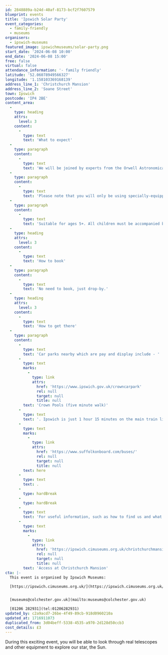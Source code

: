 ```yaml
---
id: 2848889a-b24d-40af-8173-bcf2f7607579
blueprint: events
title: 'Ipswich Solar Party'
event_categories:
  - family-friendly
  - museums
organisers:
  - ipswich-museums
featured_image: ipswichmuseums/solar-party.png
start_date: '2024-06-08 10:00'
end_date: '2024-06-08 15:00'
free: false
virtual: false
attendance_information: '- family friendly'
latitude: '52.06078949566327'
longitude: '1.158103369168139'
address_line_1: 'Christchurch Mansion'
address_line_2: 'Soane Street'
town: Ipswich
postcode: 'IP4 2BE'
content_area:
  -
    type: heading
    attrs:
      level: 3
    content:
      -
        type: text
        text: 'What to expect'
  -
    type: paragraph
    content:
      -
        type: text
        text: 'We will be joined by experts from the Orwell Astronomical Society who will astound you with their knowledge and equipment!'
  -
    type: paragraph
    content:
      -
        type: text
        text: 'Please note that you will only be using specially-equipped telescopes to safely look at the Sun.'
  -
    type: paragraph
    content:
      -
        type: text
        text: 'Suitable for ages 5+. All children must be accompanied by a responsible adult during the event.'
  -
    type: heading
    attrs:
      level: 3
    content:
      -
        type: text
        text: 'How to book'
  -
    type: paragraph
    content:
      -
        type: text
        text: 'No need to book, just drop-by.'
  -
    type: heading
    attrs:
      level: 3
    content:
      -
        type: text
        text: 'How to get there'
  -
    type: paragraph
    content:
      -
        type: text
        text: 'Car parks nearby which are pay and display include - '
      -
        type: text
        marks:
          -
            type: link
            attrs:
              href: 'https://www.ipswich.gov.uk/crowncarpark'
              rel: null
              target: null
              title: null
        text: 'Crown Pools (five minute walk)'
      -
        type: text
        text: '. Ipswich is just 1 hour 15 minutes on the main train line from London to Norwich.  Arriving at Ipswich Station the museum is approximately 20 minute walk or short bus ride to the town centre. The museum is a five minute walk from Tower Ramparts bus station in the town centre - see the latest bus timetables '
      -
        type: text
        marks:
          -
            type: link
            attrs:
              href: 'https://www.suffolkonboard.com/buses/'
              rel: null
              target: null
              title: null
        text: here
      -
        type: text
        text: .
      -
        type: hardBreak
      -
        type: hardBreak
      -
        type: text
        text: 'For useful information, such as how to find us and what facilities Christchurch Mansion has, we recommend reading our Access information: '
      -
        type: text
        marks:
          -
            type: link
            attrs:
              href: 'https://ipswich.cimuseums.org.uk/christchurchmansionaccess/'
              rel: null
              target: null
              title: null
        text: 'Access at Christchurch Mansion'
cta: |-
  This event is organised by Ipswich Museums:

  [https://ipswich.cimuseums.org.uk/](https://ipswich.cimuseums.org.uk/) 


  [museums@colchester.gov.uk](mailto:museums@colchester.gov.uk)

  [01206 282931](tel:01206282931)
updated_by: c2a9acd7-26be-4f49-89cb-918d0960210a
updated_at: 1716911073
duplicated_from: 3d04beff-5338-4535-a970-2d128d50ccb3
cost_details: £3
---
```

During this exciting event, you will be able to look through real telescopes and other equipment to explore our star, the Sun.